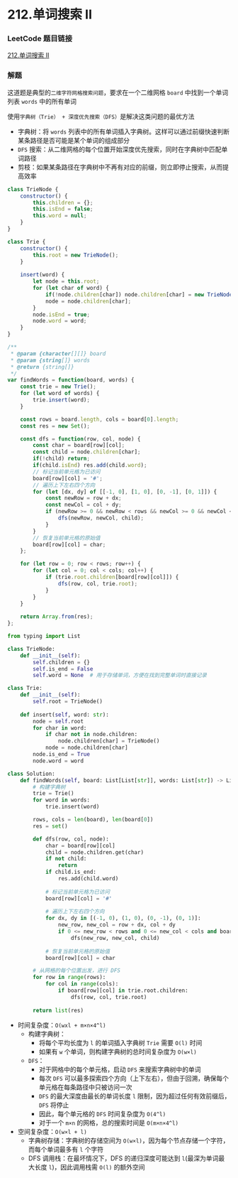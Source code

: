 # 212.单词搜索 II

### LeetCode 题目链接

[212.单词搜索 II](https://leetcode.cn/problems/word-search-ii/)

### 解题

这道题是典型的`二维字符网格搜索问题`，要求在一个二维网格 `board` 中找到一个单词列表 `words` 中的所有单词

使用`字典树（Trie） + 深度优先搜索（DFS）`是解决这类问题的最优方法
- 字典树：将 `words` 列表中的所有单词插入字典树。这样可以通过前缀快速判断某条路径是否可能是某个单词的组成部分
- `DFS` 搜索：从二维网格的每个位置开始深度优先搜索，同时在字典树中匹配单词路径
- 剪枝：如果某条路径在字典树中不再有对应的前缀，则立即停止搜索，从而提高效率

```js
class TrieNode {
    constructor() {
        this.children = {};
        this.isEnd = false;
        this.word = null;
    }
}

class Trie {
    constructor() {
        this.root = new TrieNode();
    }
    
    insert(word) {
        let node = this.root;
        for (let char of word) {
            if(!node.children[char]) node.children[char] = new TrieNode();
            node = node.children[char];
        }
        node.isEnd = true;
        node.word = word;
    }
}

/**
 * @param {character[][]} board
 * @param {string[]} words
 * @return {string[]}
 */
var findWords = function(board, words) {
    const trie = new Trie();
    for (let word of words) {
        trie.insert(word);
    }

    const rows = board.length, cols = board[0].length;
    const res = new Set();

    const dfs = function(row, col, node) {
        const char = board[row][col];
        const child = node.children[char];
        if(!child) return;
        if(child.isEnd) res.add(child.word);
        // 标记当前单元格为已访问
        board[row][col] = '#';
        // 遍历上下左右四个方向
        for (let [dx, dy] of [[-1, 0], [1, 0], [0, -1], [0, 1]]) {
            const newRow = row + dx;
            const newCol = col + dy;
            if (newRow >= 0 && newRow < rows && newCol >= 0 && newCol < cols && board[newRow][newCol] !== '#') {
                dfs(newRow, newCol, child);
            }
        }
        // 恢复当前单元格的原始值
        board[row][col] = char;
    };

    for (let row = 0; row < rows; row++) {
        for (let col = 0; col < cols; col++) {
            if (trie.root.children[board[row][col]]) {
                dfs(row, col, trie.root);
            }
        }
    }
    
    return Array.from(res);
};
```
```python
from typing import List

class TrieNode:
    def __init__(self):
        self.children = {}
        self.is_end = False
        self.word = None  # 用于存储单词，方便在找到完整单词时直接记录

class Trie:
    def __init__(self):
        self.root = TrieNode()
    
    def insert(self, word: str):
        node = self.root
        for char in word:
            if char not in node.children:
                node.children[char] = TrieNode()
            node = node.children[char]
        node.is_end = True
        node.word = word

class Solution:
    def findWords(self, board: List[List[str]], words: List[str]) -> List[str]:
        # 构建字典树
        trie = Trie()
        for word in words:
            trie.insert(word)

        rows, cols = len(board), len(board[0])
        res = set()

        def dfs(row, col, node):
            char = board[row][col]
            child = node.children.get(char)
            if not child:
                return
            if child.is_end:
                res.add(child.word)
            
            # 标记当前单元格为已访问
            board[row][col] = '#'
            
            # 遍历上下左右四个方向
            for dx, dy in [(-1, 0), (1, 0), (0, -1), (0, 1)]:
                new_row, new_col = row + dx, col + dy
                if 0 <= new_row < rows and 0 <= new_col < cols and board[new_row][new_col] != '#':
                    dfs(new_row, new_col, child)
            
            # 恢复当前单元格的原始值
            board[row][col] = char

        # 从网格的每个位置出发，进行 DFS
        for row in range(rows):
            for col in range(cols):
                if board[row][col] in trie.root.children:
                    dfs(row, col, trie.root)
        
        return list(res)
```
- 时间复杂度：`O(wxl + m×n×4^l)`
  - 构建字典树：
    - 将每个平均长度为 `l` 的单词插入字典树 `Trie` 需要 `O(l)` 时间
    - 如果有 `w` 个单词，则构建字典树的总时间复杂度为 `O(w×l)`
  - `DFS`：
    - 对于网格中的每个单元格，启动 `DFS` 来搜索字典树中的单词
    - 每次 `DFS` 可以最多探索四个方向（上下左右），但由于回溯，确保每个单元格在每条路径中只被访问一次
    - `DFS` 的最大深度由最长的单词长度 `l` 限制，因为超过任何有效前缀后，`DFS` 将停止
    - 因此，每个单元格的 `DFS` 时间复杂度为 `O(4^l)`
    - 对于一个 `m×n` 的网格，总的搜索时间是 `O(m×n×4^l)`
- 空间复杂度：`O(w×l + l)`
  - 字典树存储：字典树的存储空间为 `O(w×l)`，因为每个节点存储一个字符，而每个单词最多有 `l` 个字符
  - DFS 调用栈：在最坏情况下，DFS 的递归深度可能达到 `l`(最深为单词最大长度 `l`)，因此调用栈需 `O(l)` 的额外空间